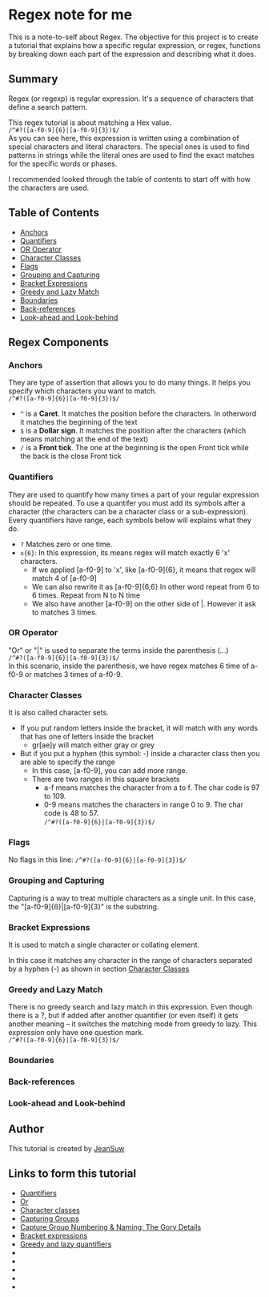 # Regex note for me

This is a note-to-self about Regex. The objective for this project is to create a tutorial that explains how a specific regular expression, or regex, functions by breaking down each part of the expression and describing what it does.

## Summary
Regex (or regexp) is regular expression. It's a sequence of characters that define a search pattern.

This regex tutorial is about matching a Hex value.
<br>`/^#?([a-f0-9]{6}|[a-f0-9]{3})$/`<br>
As you can see here, this expression is written using a combination of special characters and literal characters. The special ones is used to find patterns in strings while the literal ones are used to find the exact matches for the specific words or phases. 

I recommended looked through the table of contents to start off with how the characters are used.


## Table of Contents

- [Anchors](#anchors)
- [Quantifiers](#quantifiers)
- [OR Operator](#or-operator)
- [Character Classes](#character-classes)
- [Flags](#flags)
- [Grouping and Capturing](#grouping-and-capturing)
- [Bracket Expressions](#bracket-expressions)
- [Greedy and Lazy Match](#greedy-and-lazy-match)
- [Boundaries](#boundaries)
- [Back-references](#back-references)
- [Look-ahead and Look-behind](#look-ahead-and-look-behind)

## Regex Components

### Anchors
They are type of assertion that allows you to do many things.
It helps you specify which characters you want to match.
<br>`/^#?([a-f0-9]{6}|[a-f0-9]{3})$/`</br>

* `^` is a **Caret**. It matches the position before the characters. In otherword it matches the beginning of the text
* `$` is a **Dollar sign**. It matches the position after the characters (which means matching at the end of the text)
* `/` is a **Front tick**. The one at the beginning is the open Front tick while the back is the close Front tick
### Quantifiers
They are used to quantify how many times a part of your regular expression should be repeated.
To use a quantifer you must add its symbols after a character (the characters can be a character class or a sub-expression). Every quantifiers have range, each symbols below will explains what they do.

* `?` Matches zero or one time.
* `x{6}`: In this expression, its means regex will match exactly 6 'x' characters. 
    * If we applied [a-f0-9] to 'x', like [a-f0-9]{6}, it means that regex will match 4 of [a-f0-9]
    * We can also rewrite it as [a-f0-9]{6,6} In other word repeat from 6 to 6 times. Repeat from N to N time
    * We also have another [a-f0-9] on the other side of |. However it ask to matches 3 times.
### OR Operator
"Or" or "|" is used to separate the terms inside the parenthesis (...)
<br>`/^#?([a-f0-9]{6}|[a-f0-9]{3})$/`</br>
In  this scenario, inside the parenthesis, we have regex matches 6  time of a-f0-9 or matches 3 times of a-f0-9.

### Character Classes
It is also called character sets.
* If you put random letters inside the bracket, it will match with any words that has one of letters inside the bracket
    * gr[ae]y will match either gray or grey
* But if you put a hyphen (this symbol: -) inside a character class then you are able to specify the range
    * In this case, [a-f0-9], you can add more range. 
    * There are two ranges in this square brackets
        * a-f means matches the character from a to f. The char code is 97 to 109.
        * 0-9 means matches the characters in range 0 to 9. The char code is 48 to 57.
<br>`/^#?([a-f0-9]{6}|[a-f0-9]{3})$/`</br>

### Flags
No flags in this line: `/^#?([a-f0-9]{6}|[a-f0-9]{3})$/`
### Grouping and Capturing
Capturing is a way to treat multiple characters as a single unit.
In this case, the "[a-f0-9]{6}|[a-f0-9]{3}" is the substring.
### Bracket Expressions
It is used to match a single character or collating element.

In this case it matches any character in the range of characters separated by a hyphen (-) as shown in section [Character Classes](#character-classes)

### Greedy and Lazy Match
There is no greedy search and lazy match in this expression. Even though there is a ?, but if added after another quantifier (or even itself) it gets another meaning – it switches the matching mode from greedy to lazy.
This expression only have one question mark.
<br>`/^#?([a-f0-9]{6}|[a-f0-9]{3})$/`</br>

### Boundaries

### Back-references

### Look-ahead and Look-behind

## Author
This tutorial is created by [JeanSuw](https://github.com/JeanSuw)

## Links to form this tutorial
* [Quantifiers](https://blog.robertelder.org/regular-expression-quantifiers/#:~:text=%7BN%2C%7D%3F&text=%7BN%2CM%7D%3F&text=Quantifiers%20are%20used%20to%20quantify,times%20it%20should%20be%20repeated.)
* [Or](https://www.ocpsoft.org/tutorials/regular-expressions/or-in-regex/)
* [Character classes](https://www.regular-expressions.info/charclass.html)
* [Capturing Groups](https://docs.oracle.com/javase/tutorial/essential/regex/groups.html)
* [Capture Group Numbering & Naming: The Gory Details](https://www.rexegg.com/regex-capture.html)
* [Bracket expressions](https://www.ibm.com/docs/it/netcoolomnibus/7.4?topic=library-bracket-expressions)
* [Greedy and lazy quantifiers](https://javascript.info/regexp-greedy-and-lazy#lazy-mode)
* []()
* []()
* []()
* []()
* []()